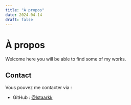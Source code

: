 ```yaml
---
title: "À propos"
date: 2024-04-14
draft: false
---
```


# À propos

Welcome here you will be able to find some of my works.

## Contact

Vous pouvez me contacter via :
- GitHub : [@Istaarkk](https://github.com/Istaarkk)
